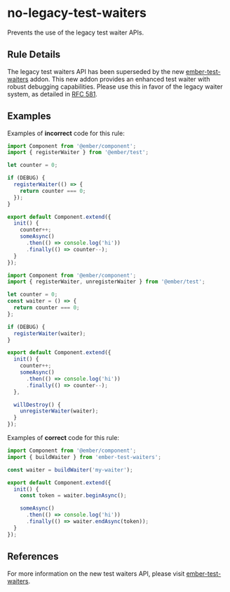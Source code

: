 # no-legacy-test-waiters

Prevents the use of the legacy test waiter APIs.

## Rule Details

The legacy test waiters API has been superseded by the new [ember-test-waiters](https://github.com/emberjs/ember-test-waiters) addon.
This new addon provides an enhanced test waiter with robust debugging capabilities. Please use this in favor of the legacy waiter system, as detailed in [RFC 581](https://github.com/emberjs/rfcs/blob/master/text/0581-new-test-waiters.md).

## Examples

Examples of **incorrect** code for this rule:

```js
import Component from '@ember/component';
import { registerWaiter } from '@ember/test';

let counter = 0;

if (DEBUG) {
  registerWaiter(() => {
    return counter === 0;
  });
}

export default Component.extend({
  init() {
    counter++;
    someAsync()
      .then(() => console.log('hi'))
      .finally(() => counter--);
  }
});
```

```js
import Component from '@ember/component';
import { registerWaiter, unregisterWaiter } from '@ember/test';

let counter = 0;
const waiter = () => {
  return counter === 0;
};

if (DEBUG) {
  registerWaiter(waiter);
}

export default Component.extend({
  init() {
    counter++;
    someAsync()
      .then(() => console.log('hi'))
      .finally(() => counter--);
  },

  willDestroy() {
    unregisterWaiter(waiter);
  }
});
```

Examples of **correct** code for this rule:

```js
import Component from '@ember/component';
import { buildWaiter } from 'ember-test-waiters';

const waiter = buildWaiter('my-waiter');

export default Component.extend({
  init() {
    const token = waiter.beginAsync();

    someAsync()
      .then(() => console.log('hi'))
      .finally(() => waiter.endAsync(token));
  }
});
```

## References

For more information on the new test waiters API, please visit [ember-test-waiters](https://github.com/emberjs/ember-test-waiters).
